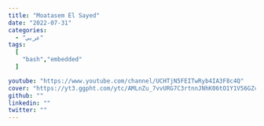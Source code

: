 ```yaml
---
title: "Moatasem El Sayed"
date: "2022-07-31"
categories:
  - "عربي"
tags:
  [
    "bash","embedded"
  ]

youtube: "https://www.youtube.com/channel/UCHTjN5FEITwRyb4IA3F8c4Q"
cover: "https://yt3.ggpht.com/ytc/AMLnZu_7vvURG7C3rtnnJNhK06tO1Y1V56GZcLxCktF_iw=s176-c-k-c0x00ffffff-no-rj"
github: ""
linkedin: ""
twitter: ""
---
```




